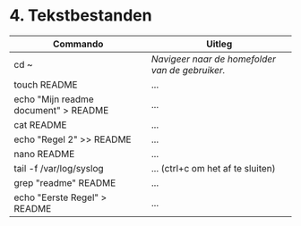 # 4. Tekstbestanden

Commando | Uitleg
--- | ---
cd ~ | _Navigeer naar de homefolder van de gebruiker._
touch README | ...
echo "Mijn readme document" > README  | ...
cat README | ...
echo "Regel 2" >> README | ...
nano README | ...
tail -f /var/log/syslog | ... (ctrl+c om het af te sluiten)
grep "readme" README | ...
echo "Eerste Regel" > README | ... 